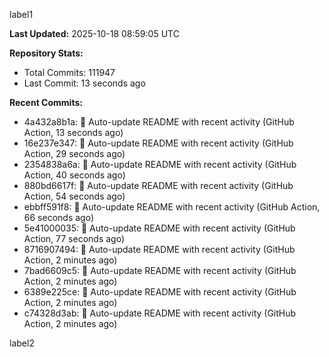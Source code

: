 
label1 
<!-- ACTIVITY_START -->
**Last Updated:** 2025-10-18 08:59:05 UTC

**Repository Stats:**
- Total Commits: 111947
- Last Commit: 13 seconds ago

**Recent Commits:**
- 4a432a8b1a: 🤖 Auto-update README with recent activity (GitHub Action, 13 seconds ago)
- 16e237e347: 🤖 Auto-update README with recent activity (GitHub Action, 29 seconds ago)
- 2354838a6a: 🤖 Auto-update README with recent activity (GitHub Action, 40 seconds ago)
- 880bd6617f: 🤖 Auto-update README with recent activity (GitHub Action, 54 seconds ago)
- ebbff591f8: 🤖 Auto-update README with recent activity (GitHub Action, 66 seconds ago)
- 5e41000035: 🤖 Auto-update README with recent activity (GitHub Action, 77 seconds ago)
- 8716907494: 🤖 Auto-update README with recent activity (GitHub Action, 2 minutes ago)
- 7bad6609c5: 🤖 Auto-update README with recent activity (GitHub Action, 2 minutes ago)
- 6389e225ce: 🤖 Auto-update README with recent activity (GitHub Action, 2 minutes ago)
- c74328d3ab: 🤖 Auto-update README with recent activity (GitHub Action, 2 minutes ago)
<!-- ACTIVITY_END -->

label2
